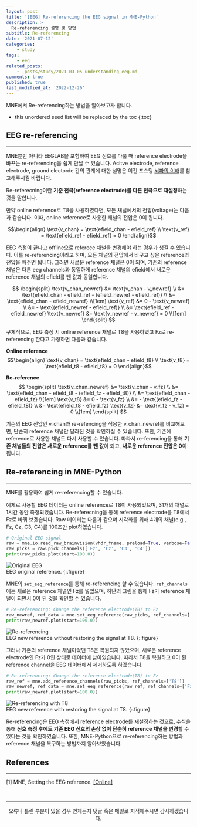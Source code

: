 ```yaml
---
layout: post
title: '[EEG] Re-referencing the EEG signal in MNE-Python'
description: >
  Re-referencing 설명 및 방법
subtitle: Re-referencing
date: '2021-07-12'
categories:
    - study
tags:
    - eeg
related_posts:
    - _posts/study/2021-03-05-understanding_eeg.md
comments: true
published: true
last_modified_at: '2022-12-26'
---
```


MNE에서 Re-referencing하는 방법을 알아보고자 합니다.

* this unordered seed list will be replaced by the toc
{:toc}

## EEG re-referencing   

***

MNE뿐만 아니라 EEGLAB을 포함하여 EEG 신호를 다룰 때 reference electrode을 바꾸는 re-referencing을 쉽게 만날 수 있습니다. Acitve electrode, reference electrode, ground electorde 간의 관계에 대한 설명은 이전 포스팅 [뇌파의 이해](https://hayoonsong.github.io/study/2020-10-26-understanding_eeg/)를 참고해주시길 바랍니다.

Re-referecning이란 **기준 전극(reference electrode)를 다른 전극으로 재설정**하는 것을 말합니다. 

만약 online reference로 T8을 사용하였다면, 모든 채널에서의 전압(voltage)는 다음과 같습니다. 이때, online reference로 사용한 채널의 전압은 0이 됩니다.   

$$\begin{align}
  \text{v_chan} = \text{efield_chan - efield_ref} \\
  \text{v_ref} = \text{efield_ref - efield_ref} = 0
\end{align}$$

EEG 측정이 끝나고 offline으로 referece 채널을 변경해야 하는 경우가 생길 수 있습니다. 
이를 re-referencing이라고 하며, 모든 채널의 전압에서 바꾸고 싶은 reference의 전압을 빼주면 됩니다. 그러면 새로운 reference 채널은 0이 되며, 기존의 reference 채널은 다른 eeg channels과 동일하게 reference 채널의 efield에서 새로운 reference 채널의 efield를 뺀 값과 동일합니다.   

$$
\begin{split}
  \text{v_chan_newref} &= \text{v_chan - v_newref} \\
                       &= \text{efield_chan - efield_ref - (efield_newref - efield_ref)} \\ 
                       &= \text{efield_chan - efield_newref} \\[1em]   
  \text{v_ref}         &= 0 - \text{v_newref} \\
                       &= - \text{(efield_newref - efield_ref)} \\
                       &= \text{efield_ref - efield_newref}
  \text{v_newref}      &= \text{v_newref - v_newref} = 0 \\[1em]  
\end{split}
$$

구체적으로, EEG 측정 시 online reference 채널로 T8을 사용하였고 Fz로 re-referencing 한다고 가정하면 다음과 같습니다. 

**Online reference**
$$\begin{align}
  \text{v_chan} = \text{efield_chan - efield_t8} \\
  \text{v_t8} = \text{efield_t8 - efield_t8} = 0
\end{align}$$

**Re-reference**
$$
\begin{split}
  \text{v_chan_newref} &= \text{v_chan - v_fz} \\
                       &= \text{efield_chan - efield_t8 - (efield_fz - efield_t8)} \\ 
                       &= \text{efield_chan - efield_fz} \\[1em]    
  \text{v_t8}          &= 0 - \text{v_fz} \\
                       &= - \text{(efield_fz - efield_t8)} \\
                       &= \text{efield_t8 - efield_fz}
  \text{v_fz}          &= \text{v_fz - v_fz} = 0 \\[1em] 
\end{split}
$$


기존의 EEG 전압인 v_chan과 re-refencing을 적용한 v_chan_newref를 비교해보면, 단순히 reference 채널만 달라진 것을 확인하실 수 있습니다. 또한, 기존에 reference로 사용한 채널도 다시 사용할 수 있습니다.
따라서 re-ferencing을 통해 **기존 채널들의 전압은 새로운 reference를 뺀 값**이 되고, **새로운 reference 전압은 0**이 됩니다.

## Re-referencing in MNE-Python

***

MNE를 활용하여 쉽게 re-referencing할 수 있습니다.

예제로 사용할 EEG 데이터는 online reference로 T8이 사용되었으며, 31개의 채널로 1시간 동안 측정되었습니다. Re-referecning을 통해 reference electrode를 T8에서 Fz로 바꿔 보겠습니다. Raw 데이터는 다음과 같으며 시각화를 위해 4개의 채널(e.g., Fz, Cz, C3, C4)를 100초만 plot하였습니다.

~~~python
# Original EEG signal
raw = mne.io.read_raw_brainvision(vhdr_fname, preload=True, verbose=False)
raw_picks = raw.pick_channels(['Fz', 'Cz', 'C3', 'C4'])
print(raw_picks.plot(start=100.0))
~~~

![Original EEG](https://cdn.jsdelivr.net/gh/HayoonSong/Images-for-Github-Pages/study/eeg/2022-07-12-re-referencing/original.png?raw=true)   
EEG original reference.
{:.figure}   

MNE의 `set_eeg_reference`를 통해 re-referencing 할 수 있습니다. `ref_channels`에는 새로운 reference 채널인 Fz를 넣었으며, 하단의 그림을 통해 Fz가 reference 채널이 되면서 0이 된 것을 확인할 수 있습니다.   

~~~python
# Re-referencing: Change the reference electrode(T8) to Fz
raw_newref, ref_data = mne.set_eeg_reference(raw_picks, ref_channels=['Fz'])
print(raw_newref.plot(start=100.0))
~~~   

![Re-referencing](https://cdn.jsdelivr.net/gh/HayoonSong/Images-for-Github-Pages/study/eeg/2022-07-12-re-referencing/re_referencing.png?raw=true)   
EEG new reference without restoring the signal at T8.
{:.figure}   

그러나 기존의 reference 채널이었던 T8은 복원되지 않았으며, 새로운 reference electrode인 Fz가 0인 상태로 데이터에 남아있습니다. 따라서 T8을 복원하고 0이 된 reference channel을 EEG 데이터에서 제거하도록 하겠습니다.

~~~python
# Re-referencing: Change the reference electrode(T8) to Fz
raw_ref = mne.add_reference_channels(raw_picks, ref_channels=['T8'])
raw_newref, ref_data = mne.set_eeg_reference(raw_ref, ref_channels=['Fz'])
print(raw_newref.plot(start=100.0))
~~~

![Re-referencing with T8](https://cdn.jsdelivr.net/gh/HayoonSong/Images-for-Github-Pages/study/eeg/2022-07-12-re-referencing/re_referencing_withT8.png?raw=true)   
EEG new reference with restoring the signal at T8.
{:.figure}

Re-referencing은 EEG 측정에서 reference electrode를 재설정하는 것으로, 수식을 통해 **신호 측정 후에도 기존 EEG 신호의 손상 없이 단순히 reference 채널을 변경**할 수 있다는 것을 확인하였습니다. 또한, MNE-Python으로 re-referencing하는 방법과 reference 채널을 복구하는 방법까지 알아보았습니다.  

## References

***

[1] MNE, Setting the EEG reference. [[Online]](https://mne.tools/stable/auto_tutorials/preprocessing/55_setting_eeg_reference.html)

<br>

***

<center>오류나 틀린 부분이 있을 경우 언제든지 댓글 혹은 메일로 지적해주시면 감사하겠습니다.</center>